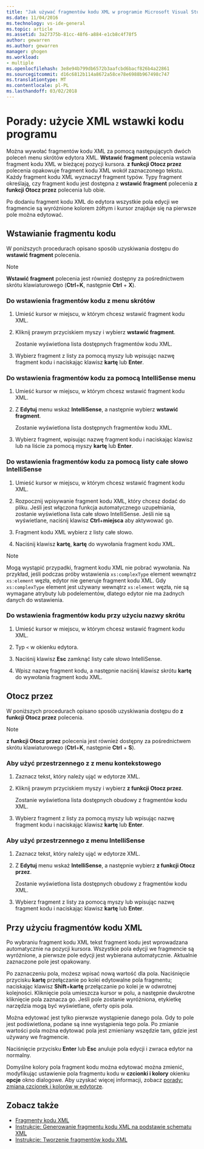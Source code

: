 ```yaml
---
title: "Jak używać fragmentów kodu XML w programie Microsoft Visual Studio | Dokumentacja firmy Microsoft"
ms.date: 11/04/2016
ms.technology: vs-ide-general
ms.topic: article
ms.assetid: 3a27375b-81cc-48f6-a884-e1cb8c4f78f5
author: gewarren
ms.author: gewarren
manager: ghogen
ms.workload:
- multiple
ms.openlocfilehash: 3e8e94b799db6572b3aafcbd6bacf826b4a22861
ms.sourcegitcommit: d16c6812b114a8672a58ce78e6988b967498c747
ms.translationtype: MT
ms.contentlocale: pl-PL
ms.lasthandoff: 03/02/2018
---
```

# <a name="how-to-use-xml-snippets"></a>Porady: użycie XML wstawki kodu programu

Można wywołać fragmentów kodu XML za pomocą następujących dwóch poleceń menu skrótów edytora XML. **Wstawić fragment** polecenia wstawia fragment kodu XML w bieżącej pozycji kursora. **z funkcji Otocz przez** polecenia opakowuje fragment kodu XML wokół zaznaczonego tekstu. Każdy fragment kodu XML wyznaczył fragment typów. Typy fragment określają, czy fragment kodu jest dostępna z **wstawić fragment** polecenia **z funkcji Otocz przez** polecenia lub obie.

Po dodaniu fragment kodu XML do edytora wszystkie pola edycji we fragmencie są wyróżnione kolorem żółtym i kursor znajduje się na pierwsze pole można edytować.

## <a name="insert-snippet"></a>Wstawianie fragmentu kodu

W poniższych procedurach opisano sposób uzyskiwania dostępu do **wstawić fragment** polecenia.

> [!NOTE]
> **Wstawić fragment** polecenia jest również dostępny za pośrednictwem skrótu klawiaturowego (**Ctrl**+**K**, następnie **Ctrl** + **X**).

### <a name="to-insert-snippets-from-the-shortcut-menu"></a>Do wstawienia fragmentów kodu z menu skrótów

1. Umieść kursor w miejscu, w którym chcesz wstawić fragment kodu XML.

2. Kliknij prawym przyciskiem myszy i wybierz **wstawić fragment**.

   Zostanie wyświetlona lista dostępnych fragmentów kodu XML.

3. Wybierz fragment z listy za pomocą myszy lub wpisując nazwę fragment kodu i naciskając klawisz **kartę** lub **Enter**.

### <a name="to-insert-snippets-using-the-intellisense-menu"></a>Do wstawienia fragmentów kodu za pomocą IntelliSense menu

1. Umieść kursor w miejscu, w którym chcesz wstawić fragment kodu XML.

2. Z **Edytuj** menu wskaż **IntelliSense**, a następnie wybierz **wstawić fragment**.

   Zostanie wyświetlona lista dostępnych fragmentów kodu XML.

3. Wybierz fragment, wpisując nazwę fragment kodu i naciskając klawisz lub na liście za pomocą myszy **kartę** lub **Enter**.

### <a name="to-insert-snippets-through-the-intellisense-complete-word-list"></a>Do wstawienia fragmentów kodu za pomocą listy całe słowo IntelliSense

1. Umieść kursor w miejscu, w którym chcesz wstawić fragment kodu XML.

2. Rozpocznij wpisywanie fragment kodu XML, który chcesz dodać do pliku. Jeśli jest włączona funkcja automatycznego uzupełniania, zostanie wyświetlona lista całe słowo IntelliSense. Jeśli nie są wyświetlane, naciśnij klawisz **Ctrl**+**miejsca** aby aktywować go.

3. Fragment kodu XML wybierz z listy całe słowo.

4. Naciśnij klawisz **kartę**, **kartę** do wywołania fragment kodu XML.

> [!NOTE]
> Mogą wystąpić przypadki, fragment kodu XML nie pobrać wywołania. Na przykład, jeśli podczas próby wstawienia `xs:complexType` element wewnątrz `xs:element` węzła, edytor nie generuje fragment kodu XML. Gdy `xs:complexType` element jest używany wewnątrz `xs:element` węzła, nie są wymagane atrybuty lub podelementów, dlatego edytor nie ma żadnych danych do wstawienia.

### <a name="to-insert-snippets-using-the-shortcut-name"></a>Do wstawienia fragmentów kodu przy użyciu nazwy skrótu

1. Umieść kursor w miejscu, w którym chcesz wstawić fragment kodu XML.

2. Typ `<` w okienku edytora.

3. Naciśnij klawisz **Esc** zamknąć listy całe słowo IntelliSense.

4. Wpisz nazwę fragment kodu, a następnie naciśnij klawisz skrótu **kartę** do wywołania fragment kodu XML.

## <a name="surround-with"></a>Otocz przez

W poniższych procedurach opisano sposób uzyskiwania dostępu do **z funkcji Otocz przez** polecenia.

> [!NOTE]
> **z funkcji Otocz przez** polecenia jest również dostępny za pośrednictwem skrótu klawiaturowego (**Ctrl**+**K**, następnie **Ctrl** + **S**).

### <a name="to-use-surround-with-from-the-context-menu"></a>Aby użyć przestrzennego z z menu kontekstowego

1. Zaznacz tekst, który należy ująć w edytorze XML.

2. Kliknij prawym przyciskiem myszy i wybierz **z funkcji Otocz przez**.

   Zostanie wyświetlona lista dostępnych obudowy z fragmentów kodu XML.

3. Wybierz fragment z listy za pomocą myszy lub wpisując nazwę fragment kodu i naciskając klawisz **kartę** lub **Enter**.

### <a name="to-use-surround-with-from-the-intellisense-menu"></a>Aby użyć przestrzennego z menu IntelliSense

1. Zaznacz tekst, który należy ująć w edytorze XML.

2. Z **Edytuj** menu wskaż **IntelliSense**, a następnie wybierz **z funkcji Otocz przez**.

   Zostanie wyświetlona lista dostępnych obudowy z fragmentów kodu XML.

3. Wybierz fragment z listy za pomocą myszy lub wpisując nazwę fragment kodu i naciskając klawisz **kartę** lub **Enter**.

## <a name="using-xml-snippets"></a>Przy użyciu fragmentów kodu XML

Po wybraniu fragment kodu XML tekst fragment kodu jest wprowadzana automatycznie na pozycji kursora. Wszystkie pola edycji we fragmencie są wyróżnione, a pierwsze pole edycji jest wybierana automatycznie. Aktualnie zaznaczone pole jest opakowany.

Po zaznaczeniu pola, możesz wpisać nową wartość dla pola. Naciśnięcie przycisku **kartę** przełączanie po kolei edytowalne pola fragmentu; naciskając klawisz **Shift**+**kartę** przełączanie po kolei je w odwrotnej kolejności. Kliknięcie pola umieszcza kursor w polu, a następnie dwukrotne kliknięcie pola zaznacza go. Jeśli pole zostanie wyróżniona, etykietkę narzędzia mogą być wyświetlane, oferty opis pola.

Można edytować jest tylko pierwsze wystąpienie danego pola. Gdy to pole jest podświetlona, podane są inne wystąpienia tego pola. Po zmianie wartości pola można edytować pola jest zmieniany wszędzie tam, gdzie jest używany we fragmencie.

Naciśnięcie przycisku **Enter** lub **Esc** anuluje pola edycji i zwraca edytor na normalny.

Domyślne kolory pola fragment kodu można edytować można zmienić, modyfikując ustawienie pola fragmentu kodu w **czcionki i kolory** okienku **opcje** okno dialogowe. Aby uzyskać więcej informacji, zobacz [porady: zmiana czcionek i kolorów w edytorze](../ide/reference/how-to-change-fonts-and-colors-in-the-editor.md).

## <a name="see-also"></a>Zobacz także

- [Fragmenty kodu XML](../xml-tools/xml-snippets.md)
- [Instrukcje: Generowanie fragmentu kodu XML na podstawie schematu XML](../xml-tools/how-to-generate-an-xml-snippet-from-an-xml-schema.md)
- [Instrukcje: Tworzenie fragmentów kodu XML](../xml-tools/how-to-create-xml-snippets.md)